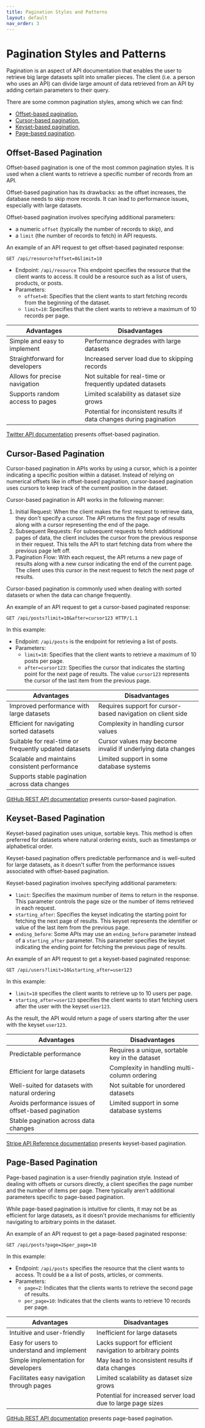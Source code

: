 ```yaml
---
title: Pagination Styles and Patterns
layout: default
nav_order: 3
---
```

# Pagination Styles and Patterns

Pagination is an aspect of API documentation that enables the user to retrieve big large datasets split into smaller pieces. The client (i.e. a person who uses an API) can divide large amount of data retrieved from an API by adding certain parameters to their query.

There are some common pagination styles, among which we can find: 
- [Offset-based pagination](#Offset-Based-Pagination),
- [Cursor-based pagination](#Cursor-Based-Pagination),
- [Keyset-based pagination](#Keyset-Based-Pagination),
- [Page-based pagination](#Page-Based-Pagination).

## Offset-Based Pagination <a id="Offset-Based-Pagination"></a>

Offset-based pagination is one of the most common pagination styles. It is used when a client wants to retrieve a specific number of records from an API.

Offset-based pagination has its drawbacks: as the offset increases, the database needs to skip more records. It can lead to performance issues, especially with large datasets.

Offset-based pagination involves specifying additional parameters: 
- a numeric `offset` (typically the number of records to skip), and
- a `limit` (the number of records to fetch) in API requests.

An example of an API request to get offset-based paginated response:

`GET /api/resource?offset=0&limit=10`

- Endpoint: `/api/resource` This endpoint specifies the resource that the client wants to access. It could be a resource such as a list of users, products, or posts.
- Parameters:
  - `offset=0`: Specifies that the client wants to start fetching records from the beginning of the dataset.
  - `limit=10`: Specifies that the client wants to retrieve a maximum of 10 records per page.


| Advantages                 | Disadvantages                                              |
|----------------------------|------------------------------------------------------------|
| Simple and easy to implement | Performance degrades with large datasets                   |
| Straightforward for developers | Increased server load due to skipping records               |
| Allows for precise navigation | Not suitable for real-time or frequently updated datasets   |
| Supports random access to pages | Limited scalability as dataset size grows                    |
|                              | Potential for inconsistent results if data changes during pagination |

[Twitter API documentation](https://developer.twitter.com/en/docs/twitter-api/pagination) presents offset-based pagination.

## Cursor-Based Pagination <a id="Cursor-Based-Pagination"></a>

Cursor-based pagination in APIs works by using a cursor, which is a pointer indicating a specific position within a dataset. Instead of relying on numerical offsets like in offset-based pagination, cursor-based pagination uses cursors to keep track of the current position in the dataset.

Cursor-based pagination in API works in the following manner:

1. Initial Request: When the client makes the first request to retrieve data, they don't specify a cursor. The API returns the first page of results along with a cursor representing the end of the page.
2. Subsequent Requests: For subsequent requests to fetch additional pages of data, the client includes the cursor from the previous response in their request. This tells the API to start fetching data from where the previous page left off.
3. Pagination Flow: With each request, the API returns a new page of results along with a new cursor indicating the end of the current page. The client uses this cursor in the next request to fetch the next page of results.

Cursor-based pagination is commonly used when dealing with sorted datasets or when the data can change frequently.

An example of an API request to get a cursor-based paginated response:

`GET /api/posts?limit=10&after=cursor123 HTTP/1.1`

In this example:

- Endpoint: `/api/posts` is the endpoint for retrieving a list of posts.
- Parameters:
  - `limit=10`: Specifies that the client wants to retrieve a maximum of 10 posts per page.
  - `after=cursor123`: Specifies the cursor that indicates the starting point for the next page of results. The value `cursor123` represents the cursor of the last item from the previous page.

| Advantages                                  | Disadvantages                                            |
|---------------------------------------------|----------------------------------------------------------|
| Improved performance with large datasets    | Requires support for cursor-based navigation on client side |
| Efficient for navigating sorted datasets   | Complexity in handling cursor values                     |
| Suitable for real-time or frequently updated datasets | Cursor values may become invalid if underlying data changes |
| Scalable and maintains consistent performance | Limited support in some database systems                  |
| Supports stable pagination across data changes |                                                        |

[GitHub REST API documentation](https://docs.github.com/en/rest?apiVersion=2022-11-28) presents cursor-based pagination.

## Keyset-Based Pagination <a id="Keyset-Based-Pagination"></a>

Keyset-based pagination uses unique, sortable keys. This method is often preferred for datasets where natural ordering exists, such as timestamps or alphabetical order.

Keyset-based pagination offers predictable performance and is well-suited for large datasets, as it doesn't suffer from the performance issues associated with offset-based pagination.

Keyset-based pagination involves specifying additional parameters:

- `limit`: Specifies the maximum number of items to return in the response. This parameter controls the page size or the number of items retrieved in each request.
- `starting_after`: Specifies the keyset indicating the starting point for fetching the next page of results. This keyset represents the identifier or value of the last item from the previous page.
- `ending_before`: Some APIs may use an `ending_before` parameter instead of a `starting_after` parameter. This parameter specifies the keyset indicating the ending point for fetching the previous page of results.

An example of an API request to get a keyset-based paginated response:

`GET /api/users?limit=10&starting_after=user123`

In this example:

- `limit=10` specifies the client wants to retrieve up to 10 users per page.
- `starting_after=user123` specifies the client wants to start fetching users after the user with the keyset `user123`.

As the result, the API would return a page of users starting after the user with the keyset `user123`.


| Advantages                                       | Disadvantages                                          |
|--------------------------------------------------|--------------------------------------------------------|
| Predictable performance                          | Requires a unique, sortable key in the dataset        |
| Efficient for large datasets                     | Complexity in handling multi-column ordering            |
| Well-suited for datasets with natural ordering   | Not suitable for unordered datasets                    |
| Avoids performance issues of offset-based pagination | Limited support in some database systems              |
| Stable pagination across data changes            |                                                        |

[Stripe API Reference documentation](https://docs.stripe.com/api) presents keyset-based pagination.

## Page-Based Pagination <a id="Page-Based-Pagination"></a>

Page-based pagination is a user-friendly pagination style. Instead of dealing with offsets or cursors directly, a client specifies the page number and the number of items per page. There typically aren't additional parameters specific to page-based pagination.

While page-based pagination is intuitive for clients, it may not be as efficient for large datasets, as it doesn't provide mechanisms for efficiently navigating to arbitrary points in the dataset.

An example of an API request to get a page-based paginated response:

`GET /api/posts?page=2&per_page=10`

In this example:

- Endpoint: `/api/posts` specifies the resource that the client wants to access. Tt could be a a list of posts, articles, or comments.
- Parameters:
  - `page=2`: Indicates that the clients wants to retrieve the second page of results.
  - `per_page=10`: Indicates that the clients wants to retrieve 10 records per page.

| Advantages                                     | Disadvantages                                              |
|------------------------------------------------|------------------------------------------------------------|
| Intuitive and user-friendly                    | Inefficient for large datasets                             |
| Easy for users to understand and implement     | Lacks support for efficient navigation to arbitrary points |
| Simple implementation for developers           | May lead to inconsistent results if data changes           |
| Facilitates easy navigation through pages      | Limited scalability as dataset size grows                   |
|                                                | Potential for increased server load due to large page sizes |

[GitHub REST API documentation](https://docs.github.com/en/rest?apiVersion=2022-11-28) presents page-based pagination.

